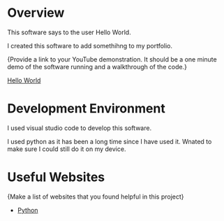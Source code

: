 # Overview

<!-- {Important!  Do not say in this section that this is college assignment.  Talk about what you are trying to accomplish as a software engineer to further your learning.} -->

This software says to the user Hello World.

I created this software to add somethihng to my portfolio.

{Provide a link to your YouTube demonstration.  It should be a one minute demo of the software running and a walkthrough of the code.}

[Hello World](https://somup.com/c0QDFQAP5g)

# Development Environment

I used visual studio code to develop this software.

I used python as it has been a long time since I have used it. Wnated to make sure I could still do it on my device.

# Useful Websites

{Make a list of websites that you found helpful in this project}
* [Python](https://www.python.org/)